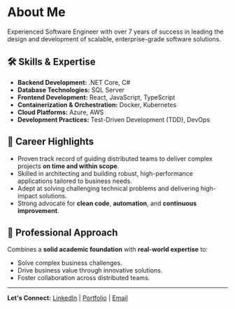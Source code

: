 # About Me

Experienced Software Engineer with over 7 years of success in leading the design and development of scalable, enterprise-grade software solutions. 

## 🛠 Skills & Expertise
- **Backend Development:** .NET Core, C#
- **Database Technologies:** SQL Server
- **Frontend Development:** React, JavaScript, TypeScript
- **Containerization & Orchestration:** Docker, Kubernetes
- **Cloud Platforms:** Azure, AWS
- **Development Practices:** Test-Driven Development (TDD), DevOps

## 🚀 Career Highlights
- Proven track record of guiding distributed teams to deliver complex projects **on time and within scope**.
- Skilled in architecting and building robust, high-performance applications tailored to business needs.
- Adept at solving challenging technical problems and delivering high-impact solutions.
- Strong advocate for **clean code**, **automation**, and **continuous improvement**.

## 🎯 Professional Approach
Combines a **solid academic foundation** with **real-world expertise** to:
- Solve complex business challenges.
- Drive business value through innovative solutions.
- Foster collaboration across distributed teams.

---
**Let's Connect:** [LinkedIn](#) | [Portfolio](#) | [Email](#)
